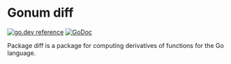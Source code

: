 # Gonum diff

[![go.dev reference](https://pkg.go.dev/badge/gonum.org/v1/gonum/diff)](https://pkg.go.dev/gonum.org/v1/gonum/diff)
[![GoDoc](https://godocs.io/gonum.org/v1/gonum/diff?status.svg)](https://godocs.io/gonum.org/v1/gonum/diff)

Package diff is a package for computing derivatives of functions for the Go language.
